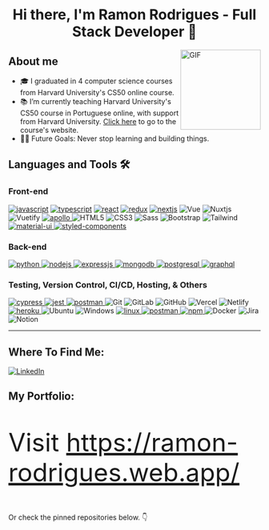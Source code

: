 <h1 align="center">
  Hi there, I'm Ramon Rodrigues - Full Stack Developer 👋
</h1>

<img align="right" alt="GIF" height="160px" src="https://media.giphy.com/media/du3J3cXyzhj75IOgvA/giphy.gif" />

## About me  
- 🎓 I graduated in 4 computer science courses from Harvard University's CS50 online course.
- 📚 I’m currently teaching Harvard University's CS50 course in Portuguese online, with support from Harvard University. <a href="https://cs50xemportugues.github.io/" target="_blank">Click here</a> to go to the course's website.
- 💪🏼 Future Goals: Never stop learning and building things.

## Languages and Tools 🛠 

### Front-end
<a href="https://developer.mozilla.org/en-US/docs/Web/JavaScript" target="_blank"><img src="https://img.shields.io/badge/JavaScript-F7DF1E?style=for-the-badge&logo=javascript&logoColor=black" alt="javascript" /></a> <a href="https://www.typescriptlang.org/" target="_blank"><img src="https://img.shields.io/badge/TypeScript-007ACC?style=for-the-badge&logo=typescript&logoColor=white" alt="typescript" /></a>
<a href="https://reactjs.org/" target="_blank"> <img src="https://img.shields.io/badge/React-20232A?style=for-the-badge&logo=react&logoColor=61DAFB" alt="react" /></a> <a href="https://redux.js.org" target="_blank"> <img src="https://img.shields.io/badge/Redux-593D88?style=for-the-badge&logo=redux&logoColor=white" alt="redux" /></a> <a href="https://nextjs.org/" target="_blank"> <img src="https://img.shields.io/badge/next.js-000000?style=for-the-badge&logo=next.js&logoColor=white" alt="nextjs" /></a> ![Vue](https://img.shields.io/badge/Vue.js-35495E?style=for-the-badge&logo=vuedotjs&logoColor=4FC08D) ![Nuxtjs](https://img.shields.io/badge/Nuxt-002E3B?style=for-the-badge&logo=nuxtdotjs&logoColor=#00DC82) ![Vuetify](https://img.shields.io/badge/Vuetify-1867C0?style=for-the-badge&logo=vuetify&logoColor=AEDDFF) <a href="https://www.apollographql.com" target="_blank"> <img src="https://img.shields.io/badge/apollo-162A45?style=for-the-badge&logo=apollo%20graphql&logoColor=white" alt="apollo" /> </a> ![HTML5](https://img.shields.io/badge/-HTML5-%23E44D27?style=for-the-badge&logo=html5&logoColor=ffffff) ![CSS3](https://img.shields.io/badge/-CSS3-%231572B6?style=for-the-badge&logo=css3) ![Sass](https://img.shields.io/badge/-Sass-%23CC6699?style=for-the-badge&logo=sass&logoColor=ffffff) ![Bootstrap](https://img.shields.io/badge/-Bootstrap-563D7C?style=for-the-badge&logo=Bootstrap) ![Tailwind](https://img.shields.io/badge/Tailwind_CSS-38B2AC?style=for-the-badge&logo=tailwind-css&logoColor=white)<a href="https://material-ui.org/" target="_blank"> <img src="https://img.shields.io/badge/Material--UI-0081CB?style=for-the-badge&logo=material-ui&logoColor=white" alt="material-ui" /></a><a href="https://www.styled-components.com" target="_blank"> <img src="https://img.shields.io/badge/styled--components-DB7093?style=for-the-badge&logo=styled-components&logoColor=white" alt="styled-components" /></a>

### Back-end
<a href="https://www.python.org" target="_blank"> <img src="https://img.shields.io/badge/Python-14354C?style=for-the-badge&logo=python&logoColor=white" alt="python" /> </a>
<a href="https://nodejs.org" target="_blank"> <img src="https://img.shields.io/badge/Node.js-43853D?style=for-the-badge&logo=node.js&logoColor=white" alt="nodejs" /> </a>
<a href="https://www.expressjs.com" target="_blank"> <img src="https://img.shields.io/badge/Express.js-000000?style=for-the-badge&logo=express&logoColor=white" alt="expressjs" /> </a>
<a href="https://www.mongodb.com/" target="_blank"> <img src="https://img.shields.io/badge/MongoDB-4EA94B?style=for-the-badge&logo=mongodb&logoColor=white" alt="mongodb" /> </a>
<a href="https://www.postgresql.org" target="_blank"> <img src="https://img.shields.io/badge/PostgreSQL-316192?style=for-the-badge&logo=postgresql&logoColor=white" alt="postgresql" /> </a>
<a href="https://graphql.org" target="_blank"> <img src="https://img.shields.io/badge/graphql-e535ab?style=for-the-badge&logo=graphql&logoColor=white" alt="graphql" /> </a>
 
### Testing, Version Control, CI/CD, Hosting, & Others
<a href="https://www.cypress.io" target="_blank"> <img src="https://img.shields.io/badge/cypress-000000?style=for-the-badge&logo=cypress&logoColor=white" alt="cypress" /> </a>
<a href="https://jestjs.io" target="_blank"> <img src="https://img.shields.io/badge/jest-92414E?style=for-the-badge&logo=jest&logoColor=white" alt="jest" /> </a>
<a href="https://postman.com" target="_blank"> <img src="https://img.shields.io/badge/postman-E95723?style=for-the-badge&logo=postman&logoColor=white" alt="postman" /> </a>
![Git](https://img.shields.io/badge/-Git-%23F05032?style=for-the-badge&logo=git&logoColor=%23ffffff)
![GitLab](https://img.shields.io/badge/-GitLab-FCA121?style=for-the-badge&logo=gitlab)
![GitHub](https://img.shields.io/badge/-GitHub-181717?style=for-the-badge&logo=github)
![Vercel](https://img.shields.io/badge/vercel-%23000000.svg?style=for-the-badge&logo=vercel&logoColor=white)
![Netlify](https://img.shields.io/badge/netlify-%23000000.svg?style=for-the-badge&logo=netlify&logoColor=#00C7B7)
<a href="https://heroku.com" target="_blank"> <img src="https://img.shields.io/badge/Heroku-430098?style=for-the-badge&logo=heroku&logoColor=white" alt="heroku" /> </a>
![Ubuntu](https://img.shields.io/badge/Ubuntu-E95420?style=for-the-badge&logo=ubuntu&logoColor=white)
![Windows](https://img.shields.io/badge/Windows-0078D6?style=for-the-badge&logo=windows&logoColor=white)
<a href="https://www.linux.org/" target="_blank"> <img src="https://img.shields.io/badge/linux-E79A00?style=for-the-badge&logo=linux&logoColor=black" alt="linux" /> </a>
<a href="https://code.visualstudio.com" target="_blank"> <img src="https://img.shields.io/badge/VS_Code-0078D4?style=for-the-badge&logo=visual%20studio%20code&logoColor=white" alt="postman" /> </a>
<a href="https://npmjs.com/" target="_blank"> <img src="https://img.shields.io/badge/npm-CB3837?style=for-the-badge&logo=npm&logoColor=white" alt="npm" /> </a>
![Docker](https://img.shields.io/badge/docker-%230db7ed.svg?style=for-the-badge&logo=docker&logoColor=white)
![Jira](https://img.shields.io/badge/jira-%230A0FFF.svg?style=for-the-badge&logo=jira&logoColor=white)
![Notion](https://img.shields.io/badge/Notion-%23000000.svg?style=for-the-badge&logo=notion&logoColor=white)

---

<h2>Where To Find Me:</h2>
<p>
<p><a href="https://www.linkedin.com/in/rodrigues-ramon/" target="_blank"><img alt="LinkedIn" src="https://img.shields.io/badge/linkedin-%230077B5.svg?&style=for-the-badge&logo=linkedin&logoColor=white" /></a></p>

<h2>My Portfolio:</h2>

<p style="font-size:50px">Visit <a href="https://ramon-rodrigues.web.app/">https://ramon-rodrigues.web.app/</a></p>

<p>Or check the pinned repositories below. 👇</p>
